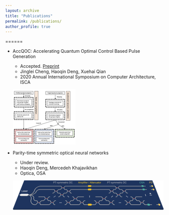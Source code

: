 ```yaml
---
layout: archive
title: "Publications"
permalink: /publications/
author_profile: true
---
```



======
* AccQOC: Accelerating Quantum Optimal Control Based Pulse Generation
  *	Accepted. [Preprint](https://arxiv.org/abs/2003.00376)
  *	Jinglei Cheng, Haoqin Deng, Xuehai Qian
  *	2020 Annual International Symposium on Computer Architecture, ISCA

  ![img_accqoc](/images/accqoc2.png)

* Parity-time symmetric optical neural networks 
  *	Under review.
  *	Haoqin Deng, Mercedeh Khajavikhan
  *	Optica, OSA
  
  ![img_ptonn](/images/ptonn.png)